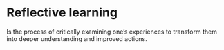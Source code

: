 # Reflective learning
Is the process of critically examining one’s experiences to transform them into deeper understanding and improved actions.

